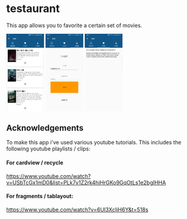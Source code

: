 # testaurant

This app allows you to favorite a certain set of movies. 


<img src="https://github.com/Wohesi/testaurant/blob/master/docs/Screenshot_20171215-140939.png " alt="Drawing" style="width: 100px;"/>

<img src="https://github.com/Wohesi/testaurant/blob/master/docs/Screenshot_20171215-141001.png " alt="Drawing" style="width: 100px;"/>

<img src="https://github.com/Wohesi/testaurant/blob/master/docs/Screenshot_20171215-141007.png " alt="Drawing" style="width: 100px;"/>


## Acknowledgements
To make this app i've used various youtube tutorials.
This includes the following youtube playlists / clips: 

#### For cardview / recycle
https://www.youtube.com/watch?v=USbTcGx1mD0&list=PLk7v1Z2rk4hjHrGKo9GqOtLs1e2bglHHA

#### For fragments / tablayout:
https://www.youtube.com/watch?v=6UI3XcIjH6Y&t=518s
